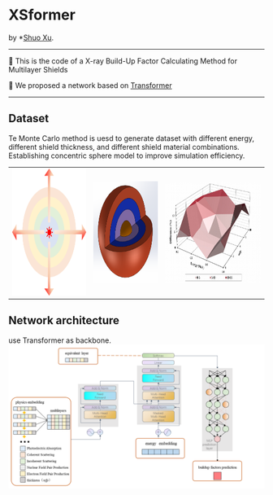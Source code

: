 # XSformer

by *[Shuo Xu](https://www.researchgate.net/profile/Shuo-Xu-21).
****
🔔 This is the code of a X-ray Build-Up Factor Calculating Method for Multilayer Shields

🔔 We proposed a network based on [Transformer](https://arxiv.org/abs/1706.03762)
****


## Dataset
Te Monte Carlo method is uesd to generate dataset with different energy, different shield thickness, and different shield material combinations. 
Establishing concentric sphere model to improve simulation efficiency.

<table frame=void>
	<tr>		  
    <td><center><img src="figures/geo.png"		
                     alt="x"
                     height="250"/></center></td>	
    <td><center><img src="figures/geo2.png"		
                     alt="x"
                     height="200"/></center></td>	                     
    <td><center><img src="figures/mcnp.bmp"
                     alt="x"
                     height="200"/></center></td>
                     
  </tr>
</table>


## Network architecture
use Transformer as backbone.
<img src="figures/model.bmp">
